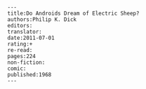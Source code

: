 
    ---
    title:Do Androids Dream of Electric Sheep?
    authors:Philip K. Dick
    editors:
    translator:
    date:2011-07-01
    rating:+
    re-read:
    pages:224
    non-fiction:
    comic:
    published:1968
    ---

    